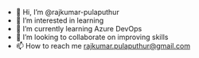 - 👋 Hi, I’m @rajkumar-pulaputhur
- 👀 I’m interested in learning
- 🌱 I’m currently learning Azure DevOps
- 💞️ I’m looking to collaborate on improving skills
- 📫 How to reach me rajkumar.pulaputhur@gmail.com


<!---
rajkumar-pulaputhur/rajkumar-pulaputhur is a ✨ special ✨ repository because its `README.md` (this file) appears on your GitHub profile.
You can click the Preview link to take a look at your changes.
--->
